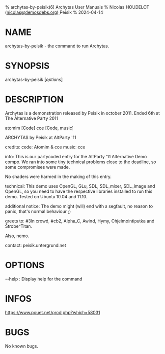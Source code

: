 % archytas-by-peisik(6) Archytas User Manuals
% Nicolas HOUDELOT (nicolas@demosdebs.org),Peisik
% 2024-04-14

# NAME
archytas-by-peisik - the command to run Archytas.

# SYNOPSIS
archytas-by-peisik [*options*]

# DESCRIPTION
Archytas is a demonstration released by Peisik in october 2011.
Ended 6th at The Alternative Party 2011

atomim [Code]
cce [Code, music]

ARCHYTAS
  by Peisik 
  at AltParty '11

credits:
  code:	Atomim & cce
  music: cce

info:
  This is our partycoded entry for the AltParty '11 
  Alternative Demo compo. We ran into some tiny 
  technical problems close to the deadline, so 
  some compromises were made. 

  No shaders were harmed in the making of this entry.

technical:
  This demo uses OpenGL, GLu, SDL, SDL_mixer, SDL_image 
  and OpenGL, so you need to have the respective 
  libraries installed to run this demo. Tested on 
  Ubuntu 10.04 and 11.10.

additional notice: 
  The demo might (will) end with a segfault, no reason
  to panic, that's normal behaviour ;) 

greets to:
  #3ln crowd, #cb2, Alpha_C, Awind, Hymy, Ohjelmointiputka and Strobe^Titan.

  Also, nemo.

contact:
  peisik.untergrund.net

# OPTIONS
\--help
:   Display help for the command

# INFOS
https://www.pouet.net/prod.php?which=58031

# BUGS
No known bugs.

